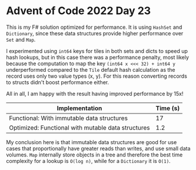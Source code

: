 # Advent of Code 2022 Day 23

This is my F# solution optimized for performance. It is using `HashSet` and `Dictionary`, since these data structures provide higher performance over `Set` and `Map`.

I experimented using `int64` keys for tiles in both sets and dicts to speed up hash lookups, but in this case there was a performance penalty, most likely because the computation to map the key `(int64 x <<< 32) + int64 y` underperformed compared to the `Tile` default hash calculation as the record uses only two value types (x, y). For this reason converting records to structs didn't boost performance either.

All in all, I am happy with the result having improved performance by 15x!

| Implementation | Time (s)|
|----------------|---------|
| Functional: With immutable data structures     | 17      |
| Optimized: Functional with mutable data structures      | 1.2     |

My conclusion here is that immutable data structures are good for use cases that proportionally have greater reads than writes, and use small data volumes. `Map` internally store objects in a tree and therefore the best time complexity for a lookup is `O(log n)`, while for a `Dictionary` it is `O(1)`.
